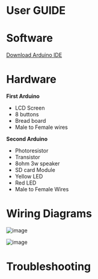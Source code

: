 # User GUIDE

# Software

[Download Arduino IDE](https://www.arduino.cc/en/software)

# Hardware

**First Arduino**
- LCD Screen
- 8 buttons
- Bread board
- Male to Female wires

**Second Arduino**
- Photoresistor
- Transistor
- 8ohm 3w speaker
- SD card Module
- Yellow LED
- Red LED
- Male to Female Wires

# Wiring Diagrams
![image](https://github.com/kate-pla/Treasure-Bank/assets/115516204/b945e4e9-b974-4937-9952-4acbec144eda)

![image](https://github.com/kate-pla/Treasure-Bank/assets/115516204/ea561403-a25d-4ec0-8ddc-f5e25a807caf)



# Troubleshooting

  
  
